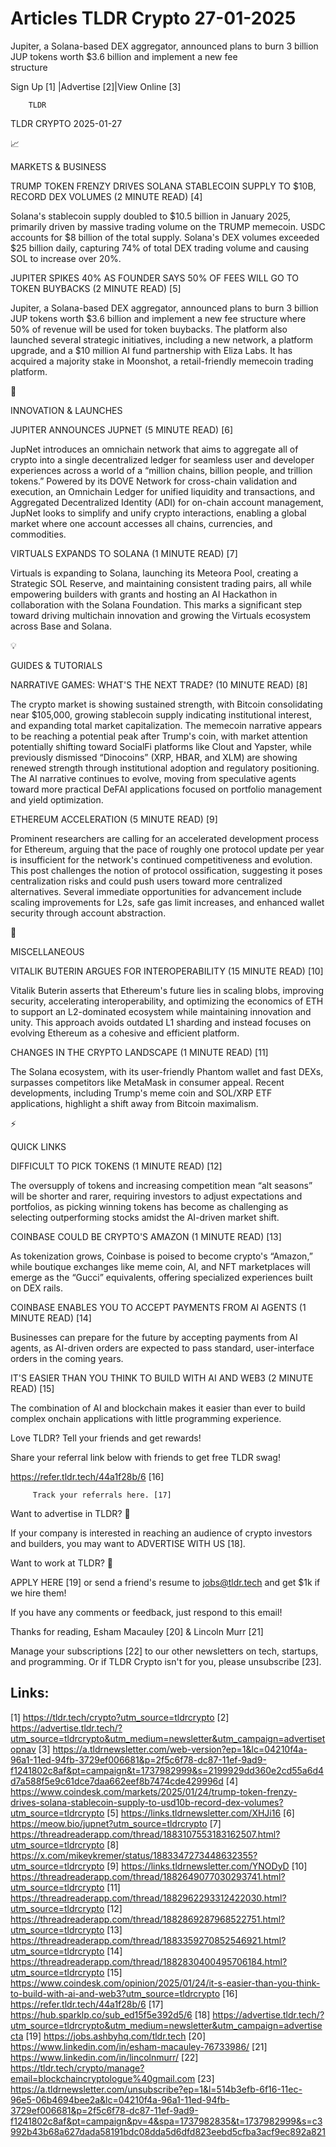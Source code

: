 # Articles TLDR Crypto 27-01-2025

Jupiter, a Solana-based DEX aggregator, announced plans to burn 3
billion JUP tokens worth $3.6 billion and implement a new fee
structure ‌ ‌ ‌ ‌ ‌ ‌ ‌ ‌ ‌ ‌ ‌ ‌ ‌ ‌ ‌ ‌ ‌ ‌ ‌ ‌ ‌ ‌ ‌ ‌ ‌ ‌  ‌ ‌ ‌ ‌ ‌ ‌ ‌ ‌ ‌ ‌ ‌ ‌ ‌ ‌ ‌ ‌ ‌ ‌ ‌ ‌ ‌ ‌ ‌ ‌ ‌ ‌ 


 Sign Up [1] |Advertise [2]|View Online [3] 

		TLDR 

TLDR CRYPTO 2025-01-27

📈 

MARKETS & BUSINESS

 TRUMP TOKEN FRENZY DRIVES SOLANA STABLECOIN SUPPLY TO $10B, RECORD
DEX VOLUMES (2 MINUTE READ) [4] 

 Solana's stablecoin supply doubled to $10.5 billion in January 2025,
primarily driven by massive trading volume on the TRUMP memecoin. USDC
accounts for $8 billion of the total supply. Solana's DEX volumes
exceeded $25 billion daily, capturing 74% of total DEX trading volume
and causing SOL to increase over 20%. 

 JUPITER SPIKES 40% AS FOUNDER SAYS 50% OF FEES WILL GO TO TOKEN
BUYBACKS (2 MINUTE READ) [5] 

 Jupiter, a Solana-based DEX aggregator, announced plans to burn 3
billion JUP tokens worth $3.6 billion and implement a new fee
structure where 50% of revenue will be used for token buybacks. The
platform also launched several strategic initiatives, including a new
network, a platform upgrade, and a $10 million AI fund partnership
with Eliza Labs. It has acquired a majority stake in Moonshot, a
retail-friendly memecoin trading platform. 

🚀 

INNOVATION & LAUNCHES

 JUPITER ANNOUNCES JUPNET (5 MINUTE READ) [6] 

 JupNet introduces an omnichain network that aims to aggregate all of
crypto into a single decentralized ledger for seamless user and
developer experiences across a world of a “million chains, billion
people, and trillion tokens.” Powered by its DOVE Network for
cross-chain validation and execution, an Omnichain Ledger for unified
liquidity and transactions, and Aggregated Decentralized Identity
(ADI) for on-chain account management, JupNet looks to simplify and
unify crypto interactions, enabling a global market where one account
accesses all chains, currencies, and commodities. 

 VIRTUALS EXPANDS TO SOLANA (1 MINUTE READ) [7] 

 Virtuals is expanding to Solana, launching its Meteora Pool, creating
a Strategic SOL Reserve, and maintaining consistent trading pairs, all
while empowering builders with grants and hosting an AI Hackathon in
collaboration with the Solana Foundation. This marks a significant
step toward driving multichain innovation and growing the Virtuals
ecosystem across Base and Solana. 

💡 

GUIDES & TUTORIALS

 NARRATIVE GAMES: WHAT'S THE NEXT TRADE? (10 MINUTE READ) [8] 

 The crypto market is showing sustained strength, with Bitcoin
consolidating near $105,000, growing stablecoin supply indicating
institutional interest, and expanding total market capitalization. The
memecoin narrative appears to be reaching a potential peak after
Trump's coin, with market attention potentially shifting toward
SocialFi platforms like Clout and Yapster, while previously dismissed
“Dinocoins” (XRP, HBAR, and XLM) are showing renewed strength
through institutional adoption and regulatory positioning. The AI
narrative continues to evolve, moving from speculative agents toward
more practical DeFAI applications focused on portfolio management and
yield optimization. 

 ETHEREUM ACCELERATION (5 MINUTE READ) [9] 

 Prominent researchers are calling for an accelerated development
process for Ethereum, arguing that the pace of roughly one protocol
update per year is insufficient for the network's continued
competitiveness and evolution. This post challenges the notion of
protocol ossification, suggesting it poses centralization risks and
could push users toward more centralized alternatives. Several
immediate opportunities for advancement include scaling improvements
for L2s, safe gas limit increases, and enhanced wallet security
through account abstraction. 

🦄 

MISCELLANEOUS

 VITALIK BUTERIN ARGUES FOR INTEROPERABILITY (15 MINUTE READ) [10] 

 Vitalik Buterin asserts that Ethereum's future lies in scaling blobs,
improving security, accelerating interoperability, and optimizing the
economics of ETH to support an L2-dominated ecosystem while
maintaining innovation and unity. This approach avoids outdated L1
sharding and instead focuses on evolving Ethereum as a cohesive and
efficient platform. 

 CHANGES IN THE CRYPTO LANDSCAPE (1 MINUTE READ) [11] 

 The Solana ecosystem, with its user-friendly Phantom wallet and fast
DEXs, surpasses competitors like MetaMask in consumer appeal. Recent
developments, including Trump's meme coin and SOL/XRP ETF
applications, highlight a shift away from Bitcoin maximalism. 

⚡ 

QUICK LINKS

 DIFFICULT TO PICK TOKENS (1 MINUTE READ) [12] 

 The oversupply of tokens and increasing competition mean “alt
seasons” will be shorter and rarer, requiring investors to adjust
expectations and portfolios, as picking winning tokens has become as
challenging as selecting outperforming stocks amidst the AI-driven
market shift. 

 COINBASE COULD BE CRYPTO'S AMAZON (1 MINUTE READ) [13] 

 As tokenization grows, Coinbase is poised to become crypto's
“Amazon,” while boutique exchanges like meme coin, AI, and NFT
marketplaces will emerge as the “Gucci” equivalents, offering
specialized experiences built on DEX rails. 

 COINBASE ENABLES YOU TO ACCEPT PAYMENTS FROM AI AGENTS (1 MINUTE
READ) [14] 

 Businesses can prepare for the future by accepting payments from AI
agents, as AI-driven orders are expected to pass standard,
user-interface orders in the coming years. 

 IT'S EASIER THAN YOU THINK TO BUILD WITH AI AND WEB3 (2 MINUTE READ)
[15] 

 The combination of AI and blockchain makes it easier than ever to
build complex onchain applications with little programming experience.


Love TLDR? Tell your friends and get rewards!

 Share your referral link below with friends to get free TLDR swag! 

 https://refer.tldr.tech/44a1f28b/6 [16] 

		 Track your referrals here. [17] 

Want to advertise in TLDR? 📰

 If your company is interested in reaching an audience of crypto
investors and builders, you may want to ADVERTISE WITH US [18]. 

Want to work at TLDR? 💼

 APPLY HERE [19] or send a friend's resume to jobs@tldr.tech and get
$1k if we hire them! 

 If you have any comments or feedback, just respond to this email! 

Thanks for reading, 
Esham Macauley [20] & Lincoln Murr [21] 

 Manage your subscriptions [22] to our other newsletters on tech,
startups, and programming. Or if TLDR Crypto isn't for you, please
unsubscribe [23]. 

 

Links:
------
[1] https://tldr.tech/crypto?utm_source=tldrcrypto
[2] https://advertise.tldr.tech/?utm_source=tldrcrypto&utm_medium=newsletter&utm_campaign=advertisetopnav
[3] https://a.tldrnewsletter.com/web-version?ep=1&lc=04210f4a-96a1-11ed-94fb-3729ef006681&p=2f5c6f78-dc87-11ef-9ad9-f1241802c8af&pt=campaign&t=1737982999&s=2199929dd360e2cd55a6d4d7a588f5e9c61dce7daa662eef8b7474cde429996d
[4] https://www.coindesk.com/markets/2025/01/24/trump-token-frenzy-drives-solana-stablecoin-supply-to-usd10b-record-dex-volumes?utm_source=tldrcrypto
[5] https://links.tldrnewsletter.com/XHJi16
[6] https://meow.bio/jupnet?utm_source=tldrcrypto
[7] https://threadreaderapp.com/thread/1883107553183162507.html?utm_source=tldrcrypto
[8] https://x.com/mikeykremer/status/1883347273448632355?utm_source=tldrcrypto
[9] https://links.tldrnewsletter.com/YNODyD
[10] https://threadreaderapp.com/thread/1882649077030293741.html?utm_source=tldrcrypto
[11] https://threadreaderapp.com/thread/1882962293312422030.html?utm_source=tldrcrypto
[12] https://threadreaderapp.com/thread/1882869287968522751.html?utm_source=tldrcrypto
[13] https://threadreaderapp.com/thread/1883359270852546921.html?utm_source=tldrcrypto
[14] https://threadreaderapp.com/thread/1882830400495706184.html?utm_source=tldrcrypto
[15] https://www.coindesk.com/opinion/2025/01/24/it-s-easier-than-you-think-to-build-with-ai-and-web3?utm_source=tldrcrypto
[16] https://refer.tldr.tech/44a1f28b/6
[17] https://hub.sparklp.co/sub_ed15f5e392d5/6
[18] https://advertise.tldr.tech/?utm_source=tldrcrypto&utm_medium=newsletter&utm_campaign=advertisecta
[19] https://jobs.ashbyhq.com/tldr.tech
[20] https://www.linkedin.com/in/esham-macauley-76733986/
[21] https://www.linkedin.com/in/lincolnmurr/
[22] https://tldr.tech/crypto/manage?email=blockchaincryptologue%40gmail.com
[23] https://a.tldrnewsletter.com/unsubscribe?ep=1&l=514b3efb-6f16-11ec-96e5-06b4694bee2a&lc=04210f4a-96a1-11ed-94fb-3729ef006681&p=2f5c6f78-dc87-11ef-9ad9-f1241802c8af&pt=campaign&pv=4&spa=1737982835&t=1737982999&s=c3992b43b68a627dada58191bdc08dda5d6dfd823eebd5cfba3acf9ec892a821